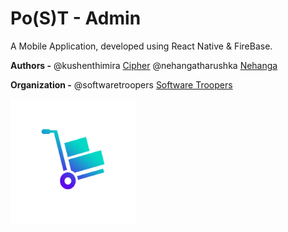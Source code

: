 # Po(S)T - Admin

A Mobile Application, developed using React Native & FireBase.

**Authors -** @kushenthimira [Cipher](https://github.com/kushenthimira)
@nehangatharushka [Nehanga](https://github.com/nehangatharushka)

**Organization -** @softwaretroopers [Software Troopers](https://github.com/softwaretroopers)

<img src="/assets/adaptive-icon.png" alt="Project Logo" width="200"/>
